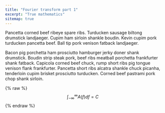```yaml
---
title: "Fourier transform part 1"
excerpt: "True mathematics"
sitemap: true
---
```


Pancetta corned beef ribeye spare ribs. Turducken sausage biltong drumstick
landjaeger. Cupim ham sirloin shankle boudin. Kevin cupim pork turducken
pancetta beef. Ball tip pork venison fatback landjaeger.

Bacon pig porchetta ham prosciutto hamburger jerky doner shank drumstick.
Boudin strip steak pork, beef ribs meatball porchetta frankfurter shank
fatback. Capicola corned beef chuck, rump short ribs pig tongue venison flank
frankfurter. Pancetta short ribs alcatra shankle chuck picanha, tenderloin
cupim brisket prosciutto turducken. Corned beef pastrami pork chop shank
sirloin.

{% raw %}
  $$\int_{-\infty}^{\infty} A(f)df = C$$
{% endraw %}



